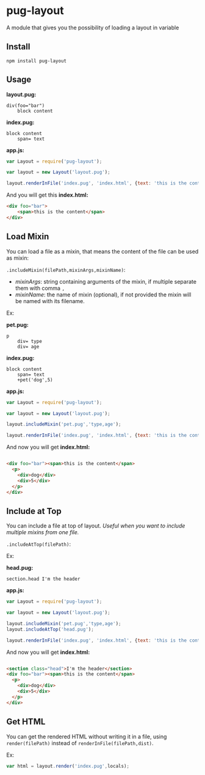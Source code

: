 # pug-layout
A module that gives you the possibility of loading a layout in variable

## Install

```
npm install pug-layout

```

## Usage

**layout.pug:**

```pug
div(foo="bar")
    block content
```

**index.pug:**

```pug
block content
    span= text
```

**app.js:**

```javascript
var Layout = require('pug-layout');

var layout = new Layout('layout.pug');

layout.renderInFile('index.pug', 'index.html', {text: 'this is the content'});
```

And you will get this **index.html:**

```html
<div foo="bar">
    <span>this is the content</span>
</div>
```

## Load Mixin
You can load a file as a mixin, that means the content of the file can be used as mixin:

`.includeMixin(filePath,mixinArgs,mixinName)`:

- *mixinArgs*: string containing arguments of the mixin, if multiple separate them with comma `,`
- *mixinName*: the name of mixin (optional), if not provided the mixin will be named with its filename.

Ex:

**pet.pug:**
```pug
p
    div= type
    div= age
```

**index.pug:**
```pug
block content
    span= text
    +pet('dog',5)
```

**app.js:**
```javascript
var Layout = require('pug-layout');

var layout = new Layout('layout.pug');

layout.includeMixin('pet.pug','type,age');

layout.renderInFile('index.pug', 'index.html', {text: 'this is the content'});
```

And now you will get **index.html:**
```html

<div foo="bar"><span>this is the content</span>
  <p>
    <div>dog</div>
    <div>5</div>
  </p>
</div>
```

## Include at Top
You can include a file at top of layout. *Useful when you want to include multiple mixins from one file.*

`.includeAtTop(filePath)`:

Ex:

**head.pug:**
```pug
section.head I'm the header
```

**app.js:**
```javascript
var Layout = require('pug-layout');

var layout = new Layout('layout.pug');

layout.includeMixin('pet.pug','type,age');
layout.includeAtTop('head.pug');

layout.renderInFile('index.pug', 'index.html', {text: 'this is the content'});
```

And now you will get **index.html:**
```html

<section class="head">I'm the header</section>
<div foo="bar"><span>this is the content</span>
  <p>
    <div>dog</div>
    <div>5</div>
  </p>
</div>
```

## Get HTML
You can get the rendered HTML without writing it in a file, using `render(filePath)` instead of `renderInFile(filePath,dist)`.

Ex:
```javascript
var html = layout.render('index.pug',locals);
```
